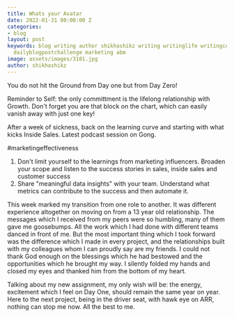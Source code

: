 ```yaml
---
title: Whats your Avatar
date: 2022-01-31 00:00:00 Z
categories:
- blog
layout: post
keywords: blog writing author shikhashikz writing writinglife writingcommunity dailyblogpost
  dailyblogpostchallenge marketing abm
image: assets/images/3101.jpg
author: shikhashikz
---
```


You do not hit the Ground from Day one but from Day Zero!

Reminder to Self: the only committment is the lifelong relationship with Growth. Don't forget you are that block on the chart, which can easily vanish away with just one key!

After a week of sickness, back on the learning curve and starting with what kicks Inside Sales. Latest podcast session on Gong.

#marketingeffectiveness
1. Don't limit yourself to the learnings from marketing influencers. Broaden your scope and listen to the success stories in sales, inside sales and customer success
2. Share "meaningful data insights" with your team. Understand what metrics can contribute to the success and then automate it.

This week marked my transition from one role to another. It was different experience altogether on moving on from a 13 year old relationship. The messages which I received from my peers were so humbling, many of them gave me goosebumps. All the work which I had done with different teams danced in front of me. But the most important thing which I took forward was the difference which I made in every project, and the relationships built with my colleagues whom I can proudly say are my friends. I could not thank God enough on the blessings which he had bestowed and the opportunities which he brought my way. I silently folded my hands and closed my eyes and thanked him from the bottom of my heart.

Talking about my new assignment, my only wish will be: the energy, excitement which I feel on Day One, should remain the same year on year. Here to the next project, being in the driver seat, with hawk eye on ARR, nothing can stop me now. All the best to me.


